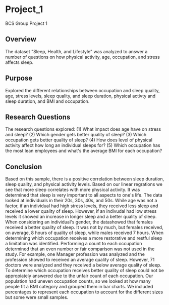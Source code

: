 # Project_1
BCS Group Project 1
## Overview
The dataset "Sleep, Health, and Lifestyle" was analyzed to answer a number of questions on how physical activity, age, occupation, and stress affects sleep.
## Purpose
Explored the different relationships between occupation and sleep quality, age, stress levels, sleep quality, and sleep duration, physical activty and sleep duration, and BMI and occupation.
## Research Questions
The research questions explored:
    (1) What impact does age have on stress and sleep?
    (2) Which gender gets better quality of sleep?
    (3) Which occupation gets better quality of sleep?
    (4) How does level of physical activity affect how long an individual sleeps for?
    (5) Which occupation has the most lean employees and what's the average BMI for each occupation?

## Conclusion
Based on this sample, there is a positive correlation between sleep duration, sleep quality, and physical activity levels. Based on our linear regrations we see that more sleep correlates with more physical activity. 
It was determined that sleep is very important to all aspects to one's life. The data looked at individuals in their 20s, 30s, 40s, and 50s. While age was not a factor, if an individual had high stress levels, they received less sleep and received a lower quality of sleep. However, if an indivudal had low stress levels it showed an increase in longer sleep and a better quality of sleep. 
When considering an individual's gender, the datashowed that females received a better quality of sleep. It was not by much, but females received, on average, 8 hours of quality of sleep, while males received 7 hours. When determining which occupation receives a more restorative and restful sleep a limitation was identified. Performing a count to each occupation determined that an even number or fair comparison was not used in the study. For example, one Manager profession was analyzed and the profession showed to received an average quality of sleep. However, 71 doctors were analyzed and they received a below average quality of sleep. To determine which occupation receives better quality of sleep could not be appropiately answered due to the unfair count of each occupation. 
Our population had uneven occupation counts, so we looked at how many people fit a BMI category and grouped them in bar charts. We included percentages to represent each occupation to account for the different sizes but some were small samples.

